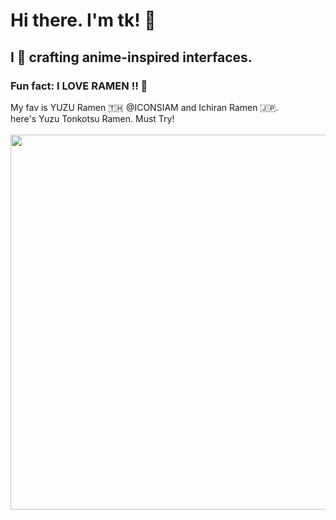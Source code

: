 # Hi there. I'm tk! 👋
## I 🤍 crafting anime-inspired interfaces.

### Fun fact: I LOVE RAMEN !! 🍜

My fav is YUZU Ramen 🇹🇭 @ICONSIAM and Ichiran Ramen 🇯🇵.<br />
here's Yuzu Tonkotsu Ramen. Must Try!<br /><br />
<img src="YUZU.png" width=600>

